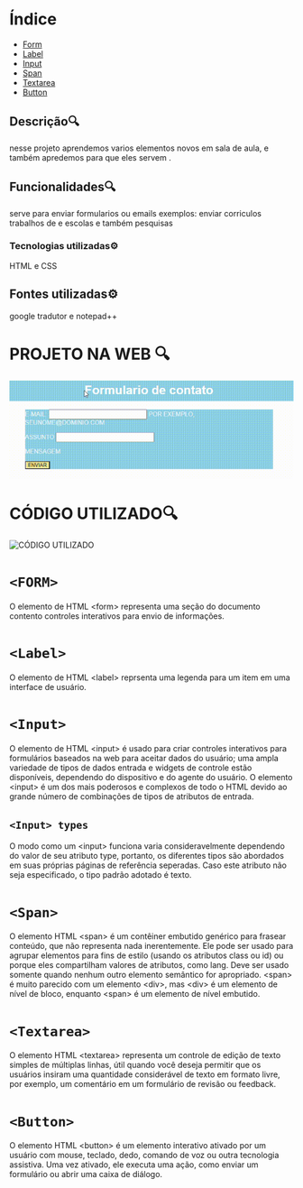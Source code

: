 # Índice

* [Form](#form)
* [Label](#label)
* [Input](#input)
* [Span](#span)
* [Textarea](#textarea)
* [Button](#button)

## Descrição🔍
nesse projeto aprendemos varios elementos novos em sala de aula,
e também apredemos para que eles servem .
## Funcionalidades🔍
serve para enviar formularios ou emails
exemplos: enviar corriculos trabalhos de e escolas e também pesquisas
### Tecnologias utilizadas⚙️
HTML e CSS
## Fontes utilizadas⚙️
google tradutor e notepad++


# PROJETO NA WEB 🔍
![CAPA DO PROJETO](img/capa%20nova%20(1).gif)
 # CÓDIGO UTILIZADO🔍
 ![CÓDIGO UTILIZADO](img/cod%C3%ADgo%20do%20projeto.png)

# `<FORM>`
O elemento de HTML &lt;form&gt; representa uma seção do documento contento controles interativos para envio de informações.

# `<Label>`
O elemento de HTML &lt;label&gt; reprsenta uma legenda para um item em uma interface de usuário.

# `<Input>`
O elemento de HTML &lt;input&gt; é usado para criar controles interativos para formulários baseados na web para aceitar dados do usuário; uma ampla variedade de tipos de dados entrada e widgets de controle estão disponíveis, dependendo do dispositivo e do agente do usuário. O elemento &lt;input&gt; é um dos mais poderosos e complexos de todo o HTML devido ao grande número de combinações de tipos de atributos de entrada.

## `<Input> types`
O modo como um &lt;input&gt; funciona varia consideravelmente dependendo do valor de seu atributo type, portanto, os diferentes tipos são abordados em suas próprias páginas de referência seperadas. Caso este atributo não seja especificado, o tipo padrão adotado é texto.

# `<Span>`
O elemento HTML &lt;span&gt; é um contêiner embutido genérico para frasear conteúdo, que não representa nada inerentemente. Ele pode ser usado para agrupar elementos para fins de estilo (usando os atributos class ou id) ou porque eles compartilham valores de atributos, como lang. Deve ser usado somente quando nenhum outro elemento semântico for apropriado. &lt;span&gt; é muito parecido com um elemento &lt;div&gt;, mas &lt;div&gt; é um elemento de nível de bloco, enquanto &lt;span&gt; é um elemento de nível embutido.

# `<Textarea>`
O elemento HTML &lt;textarea&gt; representa um controle de edição de texto simples de múltiplas linhas, útil quando você deseja permitir que os usuários insiram uma quantidade considerável de texto em formato livre, por exemplo, um comentário em um formulário de revisão ou feedback.

# `<Button>`
O elemento HTML &lt;button&gt; é um elemento interativo ativado por um usuário com mouse, teclado, dedo, comando de voz ou outra tecnologia assistiva. Uma vez ativado, ele executa uma ação, como enviar um formulário ou abrir uma caixa de diálogo.